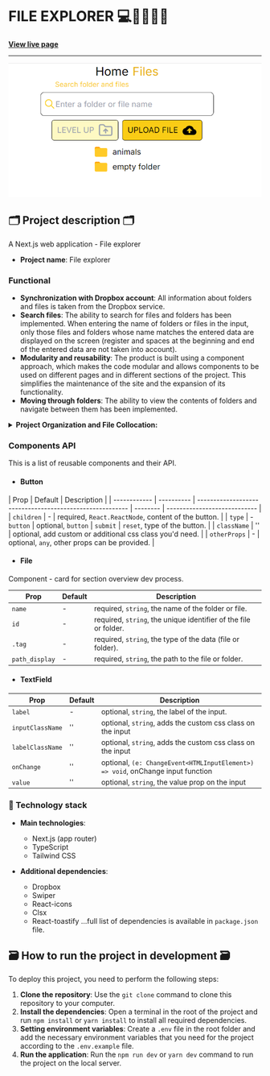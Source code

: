 # FILE EXPLORER 💻🧩👨🏿‍💻

**[View live page](https://spilno.vercel.app/)**

---

![Site image](./public/meta/og-image.png)

## 🗂️ Project description 🗂️

A Next.js web application - File explorer

- **Project name**: File explorer

### Functional

- **Synchronization with Dropbox account**: All information about folders and files is taken from the Dropbox service.
- **Search files**: The ability to search for files and folders has been implemented. When entering the name of folders or files in the input, only those files and folders whose name matches the entered data are displayed on the screen (register and spaces at the beginning and end of the entered data are not taken into account).
- **Modularity and reusability**: The product is built using a component
  approach, which makes the code modular and allows components to be used on
  different pages and in different sections of the project. This simplifies the
  maintenance of the site and the expansion of its functionality.
- **Moving through folders**:
  The ability to view the contents of folders and navigate between them has been implemented.

<details>

<summary><b>Project Organization and File Collocation: </b></summary>

<br/>

```

|-- public -> static files
|-- src -> source directory with the main application code
  |-- app -> pages and routing
  |-- components -> folder with components
    |-- base -> base sections/block components
    |-- ui -> small reusable components
  |-- layout -> components that are used as a main template (header, footer)
  |-- sections -> folder with section components
  |-- data -> static data for the project (json)
  |-- types -> folder with reusable type definitions
  |-- utils -> additional reusable functions

```

</details>

### Components API

This is a list of reusable components and their API.

- #### Button

| Prop         | Default    | Description                                              |
| ------------ | ---------- | -------------------------------------------------------- | -------- | ---------------------------- |
| `children`   | -          | required, `React.ReactNode`, content of the button.      |
| `type`       | - `button` | optional, `button`                                       | `submit` | `reset`, type of the button. |
| `className`  | ''         | optional, add custom or additional css class you'd need. |
| `otherProps` | -          | optional, `any`, other props can be provided.            |

- #### File

Component - card for section overview dev process.

| Prop           | Default | Description                                                      |
| -------------- | ------- | ---------------------------------------------------------------- |
| `name`         | -       | required, `string`, the name of the folder or file.              |
| `id`           | -       | required, `string`, the unique identifier of the file or folder. |
| `.tag`         | -       | required, `string`, the type of the data (file or folder).       |
| `path_display` | -       | required, `string`, the path to the file or folder.              |

- #### TextField

| Prop             | Default | Description                                                                     |
| ---------------- | ------- | ------------------------------------------------------------------------------- |
| `label`          | -       | optional, `string`, the label of the input.                                     |
| `inputClassName` | ''      | optional, `string`, adds the custom css class on the input                      |
| `labelClassName` | ''      | optional, `string`, adds the custom css class on the input                      |
| `onChange`       | ''      | optional, `(e: ChangeEvent<HTMLInputElement>) => void`, onChange input function |
| `value`          | ''      | optional, `string`, the value prop on the input                                 |

</details>

### 🚧 Technology stack

- **Main technologies**:

  - Next.js (app router)
  - TypeScript
  - Tailwind CSS

- **Additional dependencies**:

  - Dropbox
  - Swiper
  - React-icons
  - Clsx
  - React-toastify
    ...full list of dependencies is available in `package.json` file.

## 🗃️ How to run the project in development 🗃️

To deploy this project, you need to perform the following steps:

1. **Clone the repository**: Use the `git clone` command to clone this
   repository to your computer.
2. **Install the dependencies**: Open a terminal in the root of the project and
   run `npm install` or `yarn install` to install all required dependencies.
3. **Setting environment variables**: Create a `.env` file in the root folder
   and add the necessary environment variables that you need for the project
   according to the `.env.example` file.
4. **Run the application**: Run the `npm run dev` or `yarn dev` command to run
   the project on the local server.
